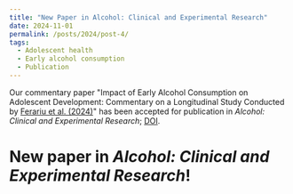 ```yaml
---
title: "New Paper in Alcohol: Clinical and Experimental Research"
date: 2024-11-01
permalink: /posts/2024/post-4/
tags:
  - Adolescent health
  - Early alcohol consumption
  - Publication 
---
```


Our commentary paper "Impact of Early Alcohol Consumption on Adolescent Development: Commentary on a Longitudinal Study Conducted by [Ferariu et al. (2024)](https://onlinelibrary.wiley.com/doi/10.1111/acer.15393)" has been accepted 
for publication in *Alcohol: Clinical and Experimental Research*; [DOI](https://doi.org/10.1111/acer.15497). 

New paper in *Alcohol: Clinical and Experimental Research*!
=====

